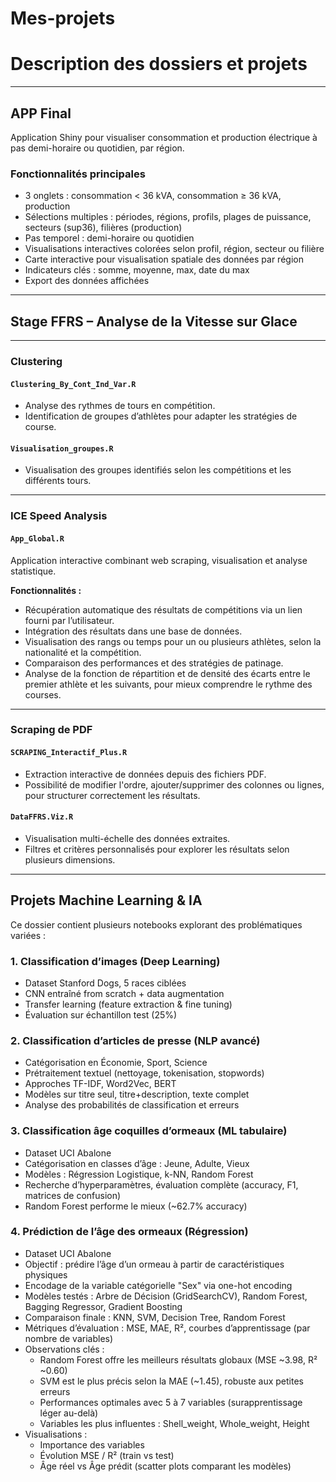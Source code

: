 # Mes-projets
# Description des dossiers et projets

---

## APP Final

Application Shiny pour visualiser consommation et production électrique à pas demi-horaire ou quotidien, par région.

### Fonctionnalités principales

- 3 onglets : consommation < 36 kVA, consommation ≥ 36 kVA, production  
- Sélections multiples : périodes, régions, profils, plages de puissance, secteurs (sup36), filières (production)  
- Pas temporel : demi-horaire ou quotidien  
- Visualisations interactives colorées selon profil, région, secteur ou filière  
- Carte interactive pour visualisation spatiale des données par région  
- Indicateurs clés : somme, moyenne, max, date du max  
- Export des données affichées

---

## Stage FFRS – Analyse de la Vitesse sur Glace

---

### Clustering

#### `Clustering_By_Cont_Ind_Var.R`
- Analyse des rythmes de tours en compétition.
- Identification de groupes d’athlètes pour adapter les stratégies de course.

#### `Visualisation_groupes.R`
- Visualisation des groupes identifiés selon les compétitions et les différents tours.

---

### ICE Speed Analysis

#### `App_Global.R`
Application interactive combinant web scraping, visualisation et analyse statistique.

**Fonctionnalités :**
- Récupération automatique des résultats de compétitions via un lien fourni par l’utilisateur.
- Intégration des résultats dans une base de données.
- Visualisation des rangs ou temps pour un ou plusieurs athlètes, selon la nationalité et la compétition.
- Comparaison des performances et des stratégies de patinage.
- Analyse de la fonction de répartition et de densité des écarts entre le premier athlète et les suivants, pour mieux comprendre le rythme des courses.

---

### Scraping de PDF

#### `SCRAPING_Interactif_Plus.R`
- Extraction interactive de données depuis des fichiers PDF.
- Possibilité de modifier l'ordre, ajouter/supprimer des colonnes ou lignes, pour structurer correctement les résultats.

#### `DataFFRS.Viz.R`
- Visualisation multi-échelle des données extraites.
- Filtres et critères personnalisés pour explorer les résultats selon plusieurs dimensions.
---

## Projets Machine Learning & IA

Ce dossier contient plusieurs notebooks explorant des problématiques variées :

### 1. Classification d’images (Deep Learning)

- Dataset Stanford Dogs, 5 races ciblées  
- CNN entraîné from scratch + data augmentation  
- Transfer learning (feature extraction & fine tuning)  
- Évaluation sur échantillon test (25%)

### 2. Classification d’articles de presse (NLP avancé)

- Catégorisation en Économie, Sport, Science  
- Prétraitement textuel (nettoyage, tokenisation, stopwords)  
- Approches TF-IDF, Word2Vec, BERT  
- Modèles sur titre seul, titre+description, texte complet  
- Analyse des probabilités de classification et erreurs

### 3. Classification âge coquilles d’ormeaux (ML tabulaire)

- Dataset UCI Abalone  
- Catégorisation en classes d’âge : Jeune, Adulte, Vieux  
- Modèles : Régression Logistique, k-NN, Random Forest  
- Recherche d’hyperparamètres, évaluation complète (accuracy, F1, matrices de confusion)  
- Random Forest performe le mieux (~62.7% accuracy)

### 4. Prédiction de l’âge des ormeaux (Régression)

- Dataset UCI Abalone  
- Objectif : prédire l’âge d’un ormeau à partir de caractéristiques physiques  
- Encodage de la variable catégorielle "Sex" via one-hot encoding  
- Modèles testés : Arbre de Décision (GridSearchCV), Random Forest, Bagging Regressor, Gradient Boosting  
- Comparaison finale : KNN, SVM, Decision Tree, Random Forest  
- Métriques d’évaluation : MSE, MAE, R², courbes d’apprentissage (par nombre de variables)  
- Observations clés :  
  - Random Forest offre les meilleurs résultats globaux (MSE ~3.98, R² ~0.60)  
  - SVM est le plus précis selon la MAE (~1.45), robuste aux petites erreurs  
  - Performances optimales avec 5 à 7 variables (surapprentissage léger au-delà)  
  - Variables les plus influentes : Shell_weight, Whole_weight, Height  
- Visualisations :  
  - Importance des variables  
  - Évolution MSE / R² (train vs test)  
  - Âge réel vs Âge prédit (scatter plots comparant les modèles)
